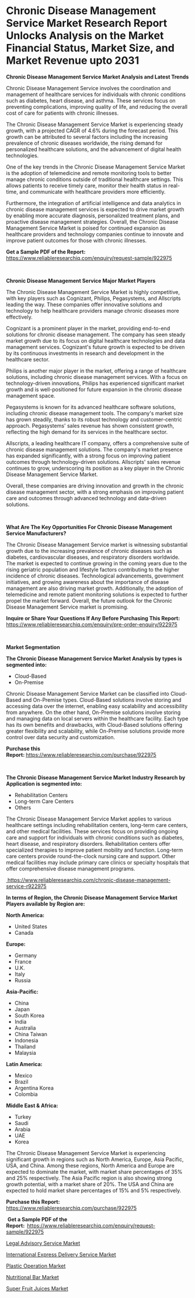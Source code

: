 <p><h1>Chronic Disease Management Service Market Research Report Unlocks Analysis on the Market Financial Status, Market Size, and Market Revenue upto 2031</h1></p><p><strong>Chronic Disease Management Service Market Analysis and Latest Trends</strong></p>
<p><p>Chronic Disease Management Service involves the coordination and management of healthcare services for individuals with chronic conditions such as diabetes, heart disease, and asthma. These services focus on preventing complications, improving quality of life, and reducing the overall cost of care for patients with chronic illnesses.</p><p>The Chronic Disease Management Service Market is experiencing steady growth, with a projected CAGR of 4.6% during the forecast period. This growth can be attributed to several factors including the increasing prevalence of chronic diseases worldwide, the rising demand for personalized healthcare solutions, and the advancement of digital health technologies.</p><p>One of the key trends in the Chronic Disease Management Service Market is the adoption of telemedicine and remote monitoring tools to better manage chronic conditions outside of traditional healthcare settings. This allows patients to receive timely care, monitor their health status in real-time, and communicate with healthcare providers more efficiently.</p><p>Furthermore, the integration of artificial intelligence and data analytics in chronic disease management services is expected to drive market growth by enabling more accurate diagnosis, personalized treatment plans, and proactive disease management strategies. Overall, the Chronic Disease Management Service Market is poised for continued expansion as healthcare providers and technology companies continue to innovate and improve patient outcomes for those with chronic illnesses.</p></p>
<p><strong>Get a Sample PDF of the Report:&nbsp;</strong> <a href="https://www.reliableresearchiq.com/enquiry/request-sample/922975">https://www.reliableresearchiq.com/enquiry/request-sample/922975</a></p>
<p>&nbsp;</p>
<p><strong>Chronic Disease Management Service Major Market Players</strong></p>
<p><p>The Chronic Disease Management Service Market is highly competitive, with key players such as Cognizant, Philips, Pegasystems, and Allscripts leading the way. These companies offer innovative solutions and technology to help healthcare providers manage chronic diseases more effectively.</p><p>Cognizant is a prominent player in the market, providing end-to-end solutions for chronic disease management. The company has seen steady market growth due to its focus on digital healthcare technologies and data management services. Cognizant's future growth is expected to be driven by its continuous investments in research and development in the healthcare sector.</p><p>Philips is another major player in the market, offering a range of healthcare solutions, including chronic disease management services. With a focus on technology-driven innovations, Philips has experienced significant market growth and is well-positioned for future expansion in the chronic disease management space.</p><p>Pegasystems is known for its advanced healthcare software solutions, including chronic disease management tools. The company's market size has grown steadily, thanks to its robust technology and customer-centric approach. Pegasystems' sales revenue has shown consistent growth, reflecting the high demand for its services in the healthcare sector.</p><p>Allscripts, a leading healthcare IT company, offers a comprehensive suite of chronic disease management solutions. The company's market presence has expanded significantly, with a strong focus on improving patient outcomes through technology-driven solutions. Allscripts' sales revenue continues to grow, underscoring its position as a key player in the Chronic Disease Management Service Market.</p><p>Overall, these companies are driving innovation and growth in the chronic disease management sector, with a strong emphasis on improving patient care and outcomes through advanced technology and data-driven solutions.</p></p>
<p>&nbsp;</p>
<p><strong>What Are The Key Opportunities For Chronic Disease Management Service Manufacturers?</strong></p>
<p><p>The Chronic Disease Management Service market is witnessing substantial growth due to the increasing prevalence of chronic diseases such as diabetes, cardiovascular diseases, and respiratory disorders worldwide. The market is expected to continue growing in the coming years due to the rising geriatric population and lifestyle factors contributing to the higher incidence of chronic diseases. Technological advancements, government initiatives, and growing awareness about the importance of disease management are also driving market growth. Additionally, the adoption of telemedicine and remote patient monitoring solutions is expected to further propel the market forward. Overall, the future outlook for the Chronic Disease Management Service market is promising.</p></p>
<p><strong>Inquire or Share Your Questions If Any Before Purchasing This Report:</strong> <a href="https://www.reliableresearchiq.com/enquiry/pre-order-enquiry/922975">https://www.reliableresearchiq.com/enquiry/pre-order-enquiry/922975</a></p>
<p>&nbsp;</p>
<p><strong>Market Segmentation</strong></p>
<p><strong>The Chronic Disease Management Service Market Analysis by types is segmented into:</strong></p>
<p><ul><li>Cloud-Based</li><li>On-Premise</li></ul></p>
<p><p>Chronic Disease Management Service Market can be classified into Cloud-Based and On-Premise types. Cloud-Based solutions involve storing and accessing data over the internet, enabling easy scalability and accessibility from anywhere. On the other hand, On-Premise solutions involve storing and managing data on local servers within the healthcare facility. Each type has its own benefits and drawbacks, with Cloud-Based solutions offering greater flexibility and scalability, while On-Premise solutions provide more control over data security and customization.</p></p>
<p><strong>Purchase this Report:&nbsp;</strong><a href="https://www.reliableresearchiq.com/purchase/922975">https://www.reliableresearchiq.com/purchase/922975</a></p>
<p>&nbsp;</p>
<p><strong>The Chronic Disease Management Service Market Industry Research by Application is segmented into:</strong></p>
<p><ul><li>Rehabilitation Centers</li><li>Long-term Care Centers</li><li>Others</li></ul></p>
<p><p>The Chronic Disease Management Service Market applies to various healthcare settings including rehabilitation centers, long-term care centers, and other medical facilities. These services focus on providing ongoing care and support for individuals with chronic conditions such as diabetes, heart disease, and respiratory disorders. Rehabilitation centers offer specialized therapies to improve patient mobility and function. Long-term care centers provide round-the-clock nursing care and support. Other medical facilities may include primary care clinics or specialty hospitals that offer comprehensive disease management programs.</p></p>
<p><a href="https://www.reliableresearchiq.com/chronic-disease-management-service-r922975">&nbsp;https://www.reliableresearchiq.com/chronic-disease-management-service-r922975</a></p>
<p><strong>In terms of Region, the Chronic Disease Management Service Market Players available by Region are:</strong></p>
<p>
    <p> <strong> North America: </strong>
        <ul>
            <li>United States</li>
            <li>Canada</li>
        </ul>
        </p> 
    <p> <strong> Europe: </strong>
        <ul>
            <li>Germany</li>
            <li>France</li>
            <li>U.K.</li>
            <li>Italy</li>
            <li>Russia</li>
        </ul>
        </p> 
    <p> <strong> Asia-Pacific: </strong>
        <ul>
            <li>China</li>
            <li>Japan</li>
            <li>South Korea</li>
            <li>India</li>
            <li>Australia</li>
            <li>China Taiwan</li>
            <li>Indonesia</li>
            <li>Thailand</li>
            <li>Malaysia</li>
        </ul>
        </p> 
    <p> <strong> Latin America: </strong>
        <ul>
            <li>Mexico</li>
            <li>Brazil</li>
            <li>Argentina Korea</li>
            <li>Colombia</li>
        </ul>
        </p> 
    <p> <strong> Middle East & Africa: </strong>
        <ul>
            <li>Turkey</li>
            <li>Saudi</li>
            <li>Arabia</li>
            <li>UAE</li>
            <li>Korea</li>
        </ul>
    </p>
    </p>
<p><p>The Chronic Disease Management Service Market is experiencing significant growth in regions such as North America, Europe, Asia Pacific, USA, and China. Among these regions, North America and Europe are expected to dominate the market, with market share percentages of 35% and 25% respectively. The Asia Pacific region is also showing strong growth potential, with a market share of 20%. The USA and China are expected to hold market share percentages of 15% and 5% respectively.</p></p>
<p><strong>Purchase this Report: </strong><a href="https://www.reliableresearchiq.com/purchase/922975">https://www.reliableresearchiq.com/purchase/922975</a></p>
<p>&nbsp;<strong>Get a Sample PDF of the Report:&nbsp;&nbsp;</strong><a href="https://www.reliableresearchiq.com/enquiry/request-sample/922975">https://www.reliableresearchiq.com/enquiry/request-sample/922975</a></p>
<p><strong></strong></p>
<p><p><a href="https://github.com/mharielmesa/Market-Research-Report-List-4/blob/main/legal-advisory-service-market.md">Legal Advisory Service Market</a></p><p><a href="https://github.com/lbird53714/Market-Research-Report-List-5/blob/main/international-express-delivery-service-market.md">International Express Delivery Service Market</a></p><p><a href="https://github.com/dringals/Market-Research-Report-List-5/blob/main/plastic-operation-market.md">Plastic Operation Market</a></p><p><a href="https://medium.com/@sura.dutkadut/global-nutritional-bar-market-size-is-expected-to-experience-a-cagr-of-15-through-2024-2031-0cb091cc187a">Nutritional Bar Market</a></p><p><a href="https://medium.com/@polesdua.1/super-fruit-juices-market-market-segmentation-geographical-regions-and-market-forcast-till-2031-a270336dc9b5">Super Fruit Juices Market</a></p></p>